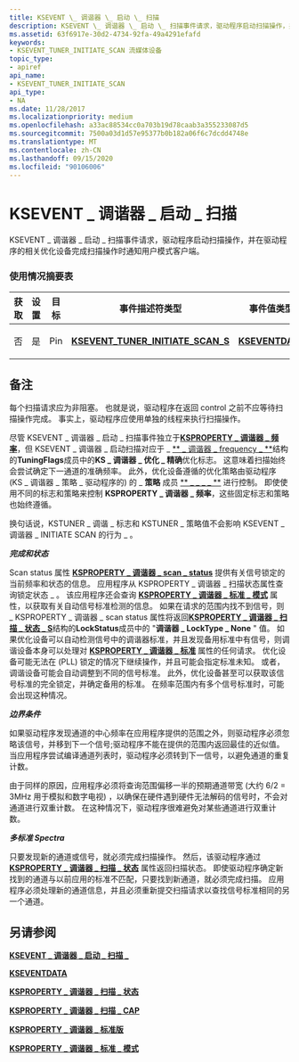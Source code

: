 ```yaml
---
title: KSEVENT \_ 调谐器 \_ 启动 \_ 扫描
description: KSEVENT \_ 调谐器 \_ 启动 \_ 扫描事件请求，驱动程序启动扫描操作，并在驱动程序的相关优化设备完成扫描操作时通知用户模式客户端。
ms.assetid: 63f6917e-30d2-4734-92fa-49a4291efafd
keywords:
- KSEVENT_TUNER_INITIATE_SCAN 流媒体设备
topic_type:
- apiref
api_name:
- KSEVENT_TUNER_INITIATE_SCAN
api_type:
- NA
ms.date: 11/28/2017
ms.localizationpriority: medium
ms.openlocfilehash: a33ac88534cc0a703b19d78caab3a355233087d5
ms.sourcegitcommit: 7500a03d1d57e95377b0b182a06f6c7dcdd4748e
ms.translationtype: MT
ms.contentlocale: zh-CN
ms.lasthandoff: 09/15/2020
ms.locfileid: "90106006"
---
```

# <a name="ksevent_tuner_initiate_scan"></a>KSEVENT \_ 调谐器 \_ 启动 \_ 扫描


KSEVENT \_ 调谐器 \_ 启动 \_ 扫描事件请求，驱动程序启动扫描操作，并在驱动程序的相关优化设备完成扫描操作时通知用户模式客户端。

### <a name="span-idusage_summary_tablespanspan-idusage_summary_tablespanusage-summary-table"></a><span id="usage_summary_table"></span><span id="USAGE_SUMMARY_TABLE"></span>使用情况摘要表

<table>
<colgroup>
<col width="20%" />
<col width="20%" />
<col width="20%" />
<col width="20%" />
<col width="20%" />
</colgroup>
<thead>
<tr class="header">
<th>获取</th>
<th>设置</th>
<th>目标</th>
<th>事件描述符类型</th>
<th>事件值类型</th>
</tr>
</thead>
<tbody>
<tr class="odd">
<td><p>否</p></td>
<td><p>是</p></td>
<td><p>Pin</p></td>
<td><p><a href="/windows-hardware/drivers/ddi/ksmedia/ns-ksmedia-ksevent_tuner_initiate_scan_s" data-raw-source="[&lt;strong&gt;KSEVENT_TUNER_INITIATE_SCAN_S&lt;/strong&gt;](/windows-hardware/drivers/ddi/ksmedia/ns-ksmedia-ksevent_tuner_initiate_scan_s)"><strong>KSEVENT_TUNER_INITIATE_SCAN_S</strong></a></p></td>
<td><p><a href="/windows-hardware/drivers/ddi/ks/ns-ks-kseventdata" data-raw-source="[&lt;strong&gt;KSEVENTDATA&lt;/strong&gt;](/windows-hardware/drivers/ddi/ks/ns-ks-kseventdata)"><strong>KSEVENTDATA</strong></a></p></td>
</tr>
</tbody>
</table>

 

<a name="remarks"></a>备注
-------

每个扫描请求应为非阻塞。 也就是说，驱动程序在返回 control 之前不应等待扫描操作完成。 事实上，驱动程序应使用单独的线程来执行扫描操作。

尽管 KSEVENT \_ 调谐器 \_ 启动 \_ 扫描事件独立于[**KSPROPERTY \_ 调谐器 \_ 频率**](ksproperty-tuner-frequency.md)，但 KSEVENT \_ 调谐器 \_ 启动扫描对应于 \_ [** \_ 调谐器 \_ frequency \_ **](/windows-hardware/drivers/ddi/ksmedia/ns-ksmedia-ksproperty_tuner_frequency_s)结构的**TuningFlags**成员中的**KS \_ 调谐器 \_ 优化 \_ 精确**优化标志。 这意味着扫描始终会尝试确定下一通道的准确频率。 此外，优化设备遵循的优化策略由驱动程序 (KS \_ 调谐器 \_ 策略 \_ 驱动程序的) 的 \_ **策略** 成员 [** \_ \_ \_ \_ **](/windows-hardware/drivers/ddi/ksmedia/ns-ksmedia-ksproperty_tuner_mode_caps_s) 进行控制。 即使使用不同的标志和策略来控制 **KSPROPERTY \_ 调谐器 \_ 频率**，这些固定标志和策略也始终遵循。

换句话说，KSTUNER \_ 调谐 \_ 标志和 KSTUNER \_ 策略值不会影响 KSEVENT \_ 调谐器 \_ INITIATE SCAN 的行为 \_ 。

***<em>完成和状态</em>***

Scan status 属性 [**KSPROPERTY \_ 调谐器 \_ scan \_ status**](ksproperty-tuner-scan-status.md) 提供有关信号锁定的当前频率和状态的信息。 应用程序从 KSPROPERTY \_ 调谐器 \_ 扫描状态属性查询锁定状态 \_ 。 该应用程序还会查询 [**KSPROPERTY \_ 调谐器 \_ 标准 \_ 模式**](ksproperty-tuner-standard-mode.md) 属性，以获取有关自动信号标准检测的信息。 如果在请求的范围内找不到信号，则 \_ KSPROPERTY \_ 调谐器 \_ scan status 属性将返回[**KSPROPERTY \_ 调谐器 \_ 扫描 \_ 状态 \_ S**](/windows-hardware/drivers/ddi/ksmedia/ns-ksmedia-ksproperty_tuner_scan_status_s)结构的**LockStatus**成员中的 "**调谐器 \_ LockType \_ None** " 值。 如果优化设备可以自动检测信号中的调谐器标准，并且发现备用标准中有信号，则调谐设备本身可以处理对 [**KSPROPERTY \_ 调谐器 \_ 标准**](ksproperty-tuner-standard.md) 属性的任何请求。 优化设备可能无法在 (PLL) 锁定的情况下继续操作，并且可能会指定标准未知。 或者，调谐设备可能会自动调整到不同的信号标准。 此外，优化设备甚至可以获取该信号标准的完全锁定，并确定备用的标准。 在频率范围内有多个信号标准时，可能会出现这种情况。

***<em>边界条件</em>***

如果驱动程序发现通道的中心频率在应用程序提供的范围之外，则驱动程序必须忽略该信号，并移到下一个信号;驱动程序不能在提供的范围内返回最佳的近似值。 当应用程序尝试编译通道列表时，驱动程序必须转到下一信号，以避免通道的重复计数。

由于同样的原因，应用程序必须将查询范围偏移一半的预期通道带宽 (大约 6/2 = 3MHz 用于模拟和数字电视) ，以确保在硬件遇到硬件无法解码的信号时，不会对通道进行双重计数。 在这种情况下，驱动程序很难避免对某些通道进行双重计数。

***<em>多标准 Spectra</em>***

只要发现新的通道或信号，就必须完成扫描操作。 然后，该驱动程序通过 [**KSPROPERTY \_ 调谐器 \_ 扫描 \_ 状态**](ksproperty-tuner-scan-status.md) 属性返回扫描状态。 即使驱动程序确定新找到的通道与以前应用的标准不匹配，只要找到新通道，就必须完成扫描。 应用程序必须处理新的通道信息，并且必须重新提交扫描请求以查找信号标准相同的另一个通道。

## <a name="see-also"></a>另请参阅


[**KSEVENT \_ 调谐器 \_ 启动 \_ 扫描 \_**](/windows-hardware/drivers/ddi/ksmedia/ns-ksmedia-ksevent_tuner_initiate_scan_s)

[**KSEVENTDATA**](/windows-hardware/drivers/ddi/ks/ns-ks-kseventdata)

[**KSPROPERTY \_ 调谐器 \_ 扫描 \_ 状态**](ksproperty-tuner-scan-status.md)

[**KSPROPERTY \_ 调谐器 \_ 扫描 \_ CAP**](ksproperty-tuner-scan-caps.md)

[**KSPROPERTY \_ 调谐器 \_ 标准版**](ksproperty-tuner-standard.md)

[**KSPROPERTY \_ 调谐器 \_ 标准 \_ 模式**](ksproperty-tuner-standard-mode.md)

